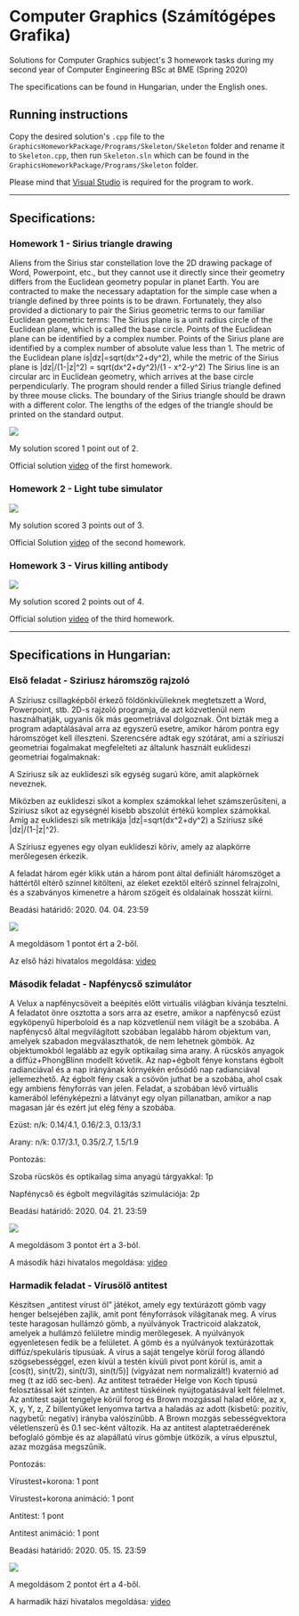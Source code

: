 # Computer Graphics (Számítógépes Grafika)
Solutions for Computer Graphics subject's 3 homework tasks during my second year of Computer Engineering BSc at BME (Spring 2020)

The specifications can be found in Hungarian, under the English ones.

## Running instructions
Copy the desired solution's ```.cpp``` file to the ```GraphicsHomeworkPackage/Programs/Skeleton/Skeleton``` folder and rename it to ```Skeleton.cpp```, then run ```Skeleton.sln``` which can be found in the ```GraphicsHomeworkPackage/Programs/Skeleton``` folder.

Please mind that [Visual Studio](https://visualstudio.microsoft.com/vs/) is required for the program to work.

- - - -

## Specifications:
### Homework 1 - Sirius triangle drawing
Aliens from the Sirius star constellation love the 2D drawing package of Word, Powerpoint, etc., but they cannot use it directly since their geometry differs from the Euclidean geometry popular in planet Earth. You are contracted to make the necessary adaptation for the simple case when a triangle defined by three points is to be drawn. Fortunately, they also provided a dictionary to pair the Sirius geometric terms to our familiar Euclidean geometric terms: 
The Sirius plane is a unit radius circle of the Euclidean plane, which is called the base circle.
Points of the Euclidean plane can be identified by a complex number. Points of the Sirius plane are identified by a complex number of absolute value less than 1. The metric of the Euclidean plane is|dz|=sqrt(dx^2+dy^2), while the metric of the Sirius plane is |dz|/(1-|z|^2) = sqrt(dx^2+dy^2)/(1 - x^2-y^2)
The Sirius line is an circular arc in Euclidean geometry, which arrives at the base circle perpendicularly. 
The program should render a filled Sirius triangle defined by three mouse clicks. The boundary of the Sirius triangle should be drawn with a different color. The lengths of the edges of the triangle should be printed on the standard output.

![](Homework1/sirius_render.png)

My solution scored 1 point out of 2.

Official solution [video](https://www.youtube.com/watch?v=_cCr-LF9QU0) of the first homework.

### Homework 2 - Light tube simulator
![](Homework2/light_tube_simulator_render.png)

My solution scored 3 points out of 3.

Official Solution [video](https://www.youtube.com/watch?v=hTCNJaP_QNk) of the second homework.

### Homework 3 - Virus killing antibody

![](Homework3/virus_killing_antibody_render.png)

My solution scored 2 points out of 4.

Official solution [video](https://www.youtube.com/watch?v=NckDUAAUu4o) of the third homework.

- - - -

## Specifications in Hungarian:
### Első feladat - Sziriusz háromszög rajzoló
A Szíriusz csillagképből érkező földönkívülieknek megtetszett a Word, Powerpoint, stb. 2D-s rajzoló programja, de azt közvetlenül nem használhatják, ugyanis ők más geometriával dolgoznak. Önt bízták meg a program adaptálásával arra az egyszerű esetre, amikor három pontra egy háromszöget kell illeszteni. Szerencsére adtak egy szótárat, ami a szíriuszi geometriai fogalmakat megfelelteti az általunk használt euklideszi geometriai fogalmaknak:

A Szíriusz sík az euklideszi sík egység sugarú köre, amit alapkörnek neveznek.

Miközben az euklideszi síkot a komplex számokkal lehet számszerűsíteni, a Szíriusz síkot az egységnél kisebb abszolút értékű komplex számokkal. Amíg az euklideszi sík metrikája |dz|=sqrt(dx^2+dy^2) a Szíriusz síké |dz|/(1-|z|^2).

A Szíriusz egyenes egy olyan euklideszi körív, amely az alapkörre merőlegesen érkezik.

A feladat három egér klikk után a három pont által definiált háromszöget a háttértől eltérő színnel kitölteni, az éleket ezektől eltérő színnel felrajzolni, és a szabványos kimenetre a három szögeit és oldalainak hosszát kiírni.

Beadási határidő: 2020. 04. 04. 23:59

![](Homework1/sirius_render.png)

A megoldásom 1 pontot ért a 2-ből.

Az első házi hivatalos megoldása: [video](https://www.youtube.com/watch?v=_cCr-LF9QU0)

### Második feladat - Napfénycső szimulátor
A Velux a napfénycsöveit a beépítés előtt virtuális világban kívánja tesztelni. A feladatot önre osztotta a sors arra az esetre, amikor a napfénycső ezüst egyköpenyű hiperboloid és a nap közvetlenül nem világít be a szobába. A napfénycső által megvilágított szobában legalább három objektum van, amelyek szabadon megválaszthatók, de nem lehetnek gömbök. Az objektumokból legalább az egyik optikailag sima arany. A rücskös anyagok a diffúz+PhongBlinn modellt követik. Az nap+égbolt fénye konstans égbolt radianciával és a nap irányának környékén erősödő nap radianciával jellemezhető. Az égbolt fény csak a csövön juthat be a szobába, ahol csak egy ambiens fényforrás van jelen. Feladat, a szobában lévő virtuális kamerából lefényképezni a látványt egy olyan pillanatban, amikor a nap magasan jár és ezért jut elég fény a szobába.

Ezüst: n/k: 0.14/4.1, 0.16/2.3, 0.13/3.1

Arany: n/k: 0.17/3.1, 0.35/2.7, 1.5/1.9

Pontozás:

Szoba rücskös és optikailag sima anyagú tárgyakkal: 1p

Napfénycső és égbolt megvilágítás szimulációja: 2p

Beadási határidő: 2020. 04. 21. 23:59

![](Homework2/light_tube_simulator_render.png)

A megoldásom 3 pontot ért a 3-ból.

A második házi hivatalos megoldása: [video](https://www.youtube.com/watch?v=hTCNJaP_QNk)

### Harmadik feladat - Vírusölő antitest
Készítsen „antitest vírust öl” játékot, amely egy textúrázott gömb vagy henger belsejében zajlik, amit pont fényforrások világítanak meg. A vírus teste haragosan hullámzó gömb, a nyúlványok Tractricoid alakzatok, amelyek a hullámzó felületre mindig merőlegesek. A nyúlványok egyenletesen fedik be a felületet. A gömb és a nyúlványok textúrázottak diffúz/spekuláris típusúak. A vírus a saját tengelye körül forog állandó szögsebességgel, ezen kívül a testén kívüli pivot pont körül is, amit a [cos(t), sin(t/2), sin(t/3), sin(t/5)] (vigyázat nem normalizált!) kvaternió ad meg (t az idő sec-ben). Az antitest tetraéder Helge von Koch típusú felosztással két szinten. Az antitest tüskéinek nyújtogatásával kelt félelmet. Az antitest saját tengelye körül forog és Brown mozgással halad előre, az x, X, y, Y, z, Z billentyűket lenyomva tartva a haladás az adott (kisbetű: pozitív, nagybetű: negatív) irányba valószínűbb. A Brown mozgás sebességvektora véletlenszerű és 0.1 sec-ként változik. Ha az antitest alaptetraéderének befoglaló gömbje és az alapállatú vírus gömbje ütközik, a vírus elpusztul, azaz mozgása megszűnik.

Pontozás:

Vírustest+korona: 1 pont

Vírustest+korona animáció: 1 pont

Antitest: 1 pont

Antitest animáció: 1 pont

Beadási határidő: 2020. 05. 15. 23:59

![](Homework3/virus_killing_antibody_render.png)

A megoldásom 2 pontot ért a 4-ből.

A harmadik házi hivatalos megoldása: [video](https://www.youtube.com/watch?v=NckDUAAUu4o)
